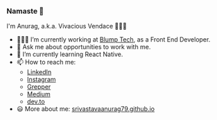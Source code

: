 ### Namaste 🙏

I'm Anurag, a.k.a. Vivacious Vendace 👨🏽‍💻

- 👨🏽‍💻 I’m currently working at [Blump Tech](https://www.blump.tech/), as a Front End Developer.
- 💬 Ask me about opportunities to work with me.
- 🌱 I’m currently learning React Native.
- 📫 How to reach me:
  - [LinkedIn](https://www.linkedin.com/in/srivastavaanurag79/)
  - [Instagram](https://www.instagram.com/srivastavaanurag79/)
  - [Grepper](https://www.codegrepper.com/profile/anurag-srivastava)
  - [Medium](https://srivastavaanurag79.medium.com/)
  - [dev.to](https://dev.to/srivastavaanurag79)
- 😃 More about me: [srivastavaanurag79.github.io](https://srivastavaanurag79.github.io/)

<!--
**srivastavaanurag79/srivastavaanurag79** is a ✨ _special_ ✨ repository because its `README.md` (this file) appears on your GitHub profile.

Here are some ideas to get you started:

- 🔭 I’m currently working on ...
- 🌱 I’m currently learning ...
- 👯 I’m looking to collaborate on ...
- 🤔 I’m looking for help with ...
- 💬 Ask me about ...
- 📫 How to reach me: ...
- 😄 Pronouns: ...
- ⚡ Fun fact: ...
[![My GitHub Stats](https://github-readme-stats.vercel.app/api/?username=srivastavaanurag79&count_private=true&theme=tokyonight&showicons=true)]()  
-->


